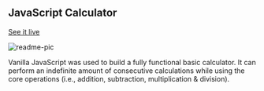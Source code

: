 ## JavaScript Calculator

[See it live](http://christophszcz.github.io/JavaScriptCalculator/)

![readme-pic](http://christophszcz.github.io/JavaScriptCalculator/images/readme-pic.png)

Vanilla JavaScript was used to build a fully functional basic calculator. It can perform an indefinite amount of consecutive calculations while using the core operations (i.e., addition, subtraction, multiplication & division).
